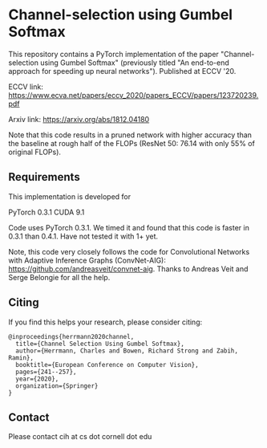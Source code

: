 # Channel-selection using Gumbel Softmax

This repository contains a PyTorch implementation of the paper  "Channel-selection using Gumbel Softmax" (previously titled "An end-to-end approach for speeding up neural networks"). Published at ECCV '20.

ECCV link: https://www.ecva.net/papers/eccv_2020/papers_ECCV/papers/123720239.pdf

Arxiv link: https://arxiv.org/abs/1812.04180

Note that this code results in a pruned network with higher accuracy than the baseline at rough half of the FLOPs (ResNet 50: 76.14 with only 55% of original FLOPs).

## Requirements

This implementation is developed for

PyTorch 0.3.1
CUDA 9.1

Code uses PyTorch 0.3.1. We timed it and found that this code is faster in 0.3.1 than 0.4.1. Have not tested it with 1+ yet.

Note, this code very closely follows the code for Convolutional Networks with Adaptive Inference Graphs (ConvNet-AIG): https://github.com/andreasveit/convnet-aig. Thanks to Andreas Veit and Serge Belongie for all the help.

## Citing

If you find this helps your research, please consider citing:

```
@inproceedings{herrmann2020channel,
  title={Channel Selection Using Gumbel Softmax},
  author={Herrmann, Charles and Bowen, Richard Strong and Zabih, Ramin},
  booktitle={European Conference on Computer Vision},
  pages={241--257},
  year={2020},
  organization={Springer}
}
```

## Contact

Please contact cih at cs dot cornell dot edu
